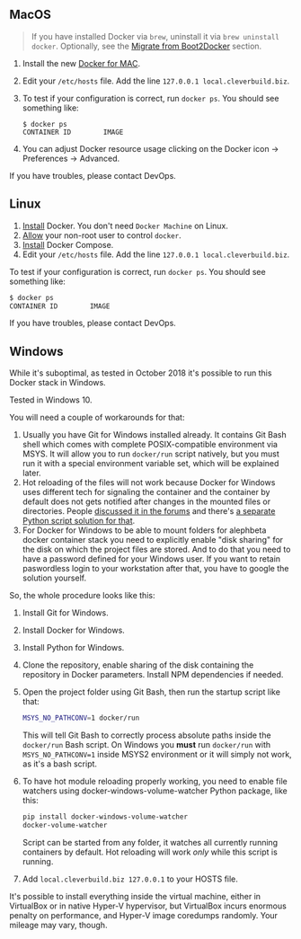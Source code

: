 ## MacOS

> If you have installed Docker via `brew`, uninstall it via `brew uninstall docker`. Optionally, see the [Migrate from Boot2Docker](https://docs.docker.com/v1.8/installation/mac/) section.

1. Install the new [Docker for MAC](http://www.docker.com/products/docker#/mac).
2. Edit your `/etc/hosts` file. Add the line `127.0.0.1 local.cleverbuild.biz`.

3. To test if your configuration is correct, run `docker ps`. You should see something like:

   ```
   $ docker ps
   CONTAINER ID        IMAGE
   ```

4. You can adjust Docker resource usage clicking on the Docker icon -> Preferences -> Advanced.

If you have troubles, please contact DevOps.

## Linux

1. [Install](https://docs.docker.com/engine/installation/) Docker. You don't need `Docker Machine` on Linux.
2. [Allow](https://docs.docker.com/v1.4/installation/ubuntulinux/#giving-non-root-access) your non-root user to control `docker`.
3. [Install](https://docs.docker.com/compose/install/) Docker Compose.
4. Edit your `/etc/hosts` file. Add the line `127.0.0.1 local.cleverbuild.biz`.

To test if your configuration is correct, run `docker ps`. You should see something like:

```bash
$ docker ps
CONTAINER ID        IMAGE
```

If you have troubles, please contact DevOps.

## Windows

While it's suboptimal, as tested in October 2018 it's possible to run this Docker stack in Windows.

Tested in Windows 10.

You will need a couple of workarounds for that:

1. Usually you have Git for Windows installed already.
   It contains Git Bash shell which comes with complete POSIX-compatible environment via MSYS.
   It will allow you to run `docker/run` script natively, but you must run it with a special environment variable set,
   which will be explained later.
2. Hot reloading of the files will not work because Docker for Windows uses different tech for signaling the container
   and the container by default does not gets notified after changes in the mounted files or directories.
   People [discussed it in the forums](https://forums.docker.com/t/file-system-watch-does-not-work-with-mounted-volumes/12038/8)
   and there's [a separate Python script solution for that](https://github.com/merofeev/docker-windows-volume-watcher).
3. For Docker for Windows to be able to mount folders for alephbeta docker container stack you need to explicitly enable "disk sharing"
   for the disk on which the project files are stored.
   And to do that you need to have a password defined for your Windows user.
   If you want to retain paswordless login to your workstation after that, you have to google the solution yourself.

So, the whole procedure looks like this:

1. Install Git for Windows.
2. Install Docker for Windows.
3. Install Python for Windows.
4. Clone the repository, enable sharing of the disk containing the repository in Docker parameters. Install NPM dependencies if needed.
5. Open the project folder using Git Bash, then run the startup script like that:

   ```bash
   MSYS_NO_PATHCONV=1 docker/run
   ```

   This will tell Git Bash to correctly process absolute paths inside the `docker/run` Bash script.
   On Windows you **must** run `docker/run` with `MSYS_NO_PATHCONV=1` inside MSYS2 environment or it will simply not work, as it's a bash script.

6. To have hot module reloading properly working, you need to enable file watchers using docker-windows-volume-watcher Python package, like this:

   ```bash
   pip install docker-windows-volume-watcher
   docker-volume-watcher
   ```

   Script can be started from any folder, it watches all currently running containers by default. Hot reloading will work _only_ while this script is running.

7. Add `local.cleverbuild.biz 127.0.0.1` to your HOSTS file.

It's possible to install everything inside the virtual machine, either in VirtualBox or in native Hyper-V hypervisor,
but VirtualBox incurs enormous penalty on performance, and Hyper-V image coredumps randomly.
Your mileage may vary, though.
